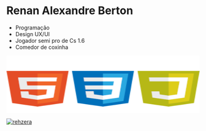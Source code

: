 # **Renan Alexandre Berton**

- Programação 
- Design UX/UI
- Jogador semi pro de Cs 1.6
- Comedor de coxinha


<img img align="center" alt="Rafa-Js" height="150" width="100%" src= "https://github.com/renanberton/renanberton/blob/main/icones.png" >


[![rehzera](https://github-readme-stats.vercel.app/api/top-langs/?username=renanberton&themes=dark)](https://github.com/renanberton) 

